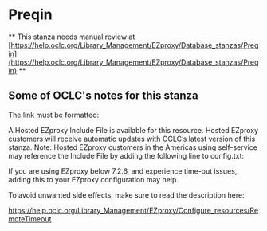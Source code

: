 # Preqin
** This stanza needs manual review at [https://help.oclc.org/Library_Management/EZproxy/Database_stanzas/Preqin](https://help.oclc.org/Library_Management/EZproxy/Database_stanzas/Preqin) **

## Some of OCLC's notes for this stanza

The link must be formatted:

A Hosted EZproxy Include File is available for this resource. Hosted EZproxy customers will receive automatic updates with OCLC&rsquo;s latest version of this stanza. Note: Hosted EZproxy customers in the Americas using self-service may reference the Include File by adding the following line to config.txt:

If you are using EZproxy below 7.2.6, and experience time-out issues, adding this to your EZproxy configuration may help.&nbsp;

To avoid unwanted side effects, make sure to read the description here:

https://help.oclc.org/Library_Management/EZproxy/Configure_resources/RemoteTimeout

&nbsp;

